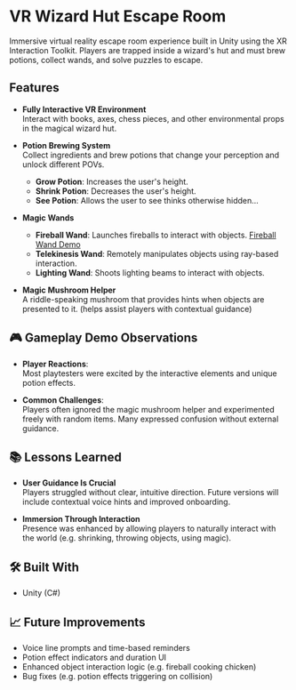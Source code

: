 # VR Wizard Hut Escape Room 

Immersive virtual reality escape room experience built in Unity using the XR Interaction Toolkit. Players are trapped inside a wizard's hut and must brew potions, collect wands, and solve puzzles to escape.

## Features

- **Fully Interactive VR Environment**  
  Interact with books, axes, chess pieces, and other environmental props in the magical wizard hut.

- **Potion Brewing System**  
  Collect ingredients and brew potions that change your perception and unlock different POVs.
  - **Grow Potion**: Increases the user's height.  
  - **Shrink Potion**: Decreases the user's height.
  - **See Potion**: Allows the user to see thinks otherwise hidden...  

- **Magic Wands**  
  - **Fireball Wand**: Launches fireballs to interact with objects. [Fireball Wand Demo](https://www.youtube.com/shorts/3K1o4zvmsaw)
  - **Telekinesis Wand**: Remotely manipulates objects using ray-based interaction.
  - **Lighting Wand**: Shoots lighting beams to interact with objects.  

- **Magic Mushroom Helper**  
  A riddle-speaking mushroom that provides hints when objects are presented to it. (helps assist players with contextual guidance)

## 🎮 Gameplay Demo Observations

- **Player Reactions**:  
  Most playtesters were excited by the interactive elements and unique potion effects.

- **Common Challenges**:  
  Players often ignored the magic mushroom helper and experimented freely with random items. Many expressed confusion without external guidance.

## 📚 Lessons Learned

- **User Guidance Is Crucial**  
  Players struggled without clear, intuitive direction. Future versions will include contextual voice hints and improved onboarding.

- **Immersion Through Interaction**  
  Presence was enhanced by allowing players to naturally interact with the world (e.g. shrinking, throwing objects, using magic).

## 🛠️ Built With

- Unity (C#)

## 📈 Future Improvements

- Voice line prompts and time-based reminders
- Potion effect indicators and duration UI
- Enhanced object interaction logic (e.g. fireball cooking chicken)
- Bug fixes (e.g. potion effects triggering on collision)
